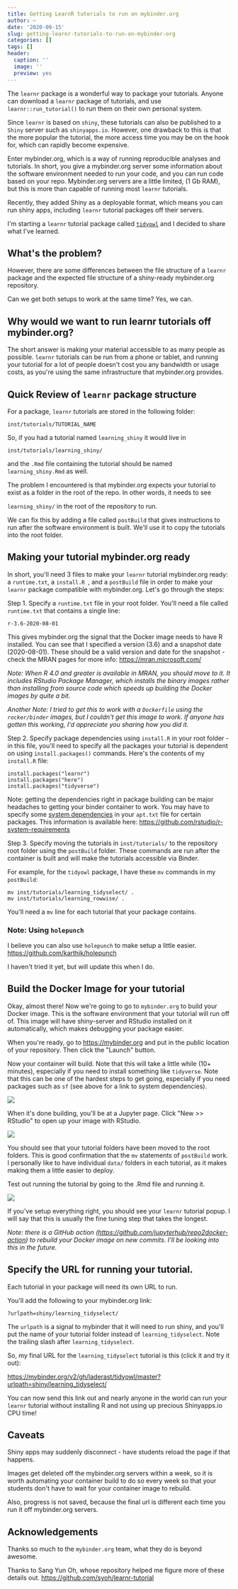 ```yaml
---
title: Getting LearnR tutorials to run on mybinder.org
author: ~
date: '2020-09-15'
slug: getting-learnr-tutorials-to-run-on-mybinder-org
categories: []
tags: []
header:
  caption: ''
  image: ''
  preview: yes
---
```


The `learnr` package is a wonderful way to package your tutorials. Anyone can download a `learnr` package of tutorials, and use `learnr::run_tutorial()` to run them on their own personal system. 

Since `learnr` is based on `shiny`, these tutorials can also be published to a `Shiny` server such as `shinyapps.io`. However, one drawback to this is that the more popular the tutorial, the more access time you may be on the hook for, which can rapidly become expensive.

Enter mybinder.org, which is a way of running reproducible analyses and tutorials. In short, you give a mybinder.org server some information about the software environment needed to run your code, and you can run code based on your repo. Mybinder.org servers are a little limited, (1 Gb RAM), but this is more than capable of running most `learnr` tutorials.

Recently, they added Shiny as a deployable format, which means you can run shiny apps, including `learnr` tutorial packages off their servers.

I'm starting a `learnr` tutorial package called [`tidyowl`](https://github.com/laderas/tidyowl) and I decided to share what I've learned.

## What's the problem?

However, there are some differences between the file structure of a `learnr` package and the expected file structure of a shiny-ready mybinder.org repository. 

Can we get both setups to work at the same time? Yes, we can.

## Why would we want to run learnr tutorials off mybinder.org?

The short answer is making your material accessible to as many people as possible. `learnr` tutorials can be run from a phone or tablet, and running your tutorial for a lot of people doesn't cost you any bandwidth or usage costs, as you're using the same infrastructure that mybinder.org provides.

## Quick Review of `learnr` package structure

For a package, `learnr` tutorials are stored in the following folder:

`inst/tutorials/TUTORIAL_NAME`

So, if you had a tutorial named `learning_shiny` it would live in

`inst/tutorials/learning_shiny/` 

and the `.Rmd` file containing the tutorial should be named `learning_shiny.Rmd` as well.

The problem I encountered is that mybinder.org expects your tutorial to exist as a folder in the root of the repo. In other words, it needs to see

`learning_shiny/` in the root of the repository to run. 

We can fix this by adding a file called `postBuild` that gives instructions to run after the software environment is built. We'll use it to copy the tutorials into the root folder.

## Making your tutorial mybinder.org ready

In short, you'll need 3 files to make your `learnr` tutorial mybinder.org ready: a `runtime.txt`, a `install.R `, and a `postBuild` file in order to make your `learnr` package compatible with mybinder.org. Let's go through the steps:

Step 1. Specify a `runtime.txt` file in your root folder. You'll need a file called `runtime.txt` that contains a single line:

```
r-3.6-2020-08-01
```

This gives mybinder.org the signal that the Docker image needs to have R installed. You can see that I specified a version (3.6) and a snapshot date (2020-08-01). These should be a valid version and date for the snapshot - check the MRAN pages for more info: https://mran.microsoft.com/

*Note: When R 4.0 and greater is available in MRAN, you should move to it. It includes RStudio Package Manager, which installs the binary images rather than installing from source code which speeds up building the Docker images by quite a bit.*

*Another Note: I tried to get this to work with a `Dockerfile` using the `rocker/binder` images, but I couldn't get this image to work. If anyone has gotten this working, I'd appreciate you sharing how you did it.*

Step 2. Specify package dependencies using `install.R` in your root folder - in this file, you'll need to specify all the packages your tutorial is dependent on using `install.packages()` commands. Here's the contents of my `install.R` file:

```
install.packages("learnr")
install.packages("here")
install.packages("tidyverse")
```

Note: getting the dependencies right in package building can be major headaches to getting your binder container to work. You may have to specify some [system dependencies](https://mybinder.readthedocs.io/en/latest/config_files.html) in your `apt.txt` file for certain packages. This information is available here: https://github.com/rstudio/r-system-requirements

Step 3. Specify moving the tutorials in `inst/tutorials/` to the repository root folder using the `postBuild` folder. These commands are run after the container is built and will make the tutorials accessible via Binder.

For example, for the `tidyowl` package, I have these `mv` commands in my `postBuild`:

```
mv inst/tutorials/learning_tidyselect/ .
mv inst/tutorials/learning_rowwise/ .
```

You'll need a `mv` line for each tutorial that your package contains.

### Note: Using `holepunch`

I believe you can also use `holepunch` to make setup a little easier. https://github.com/karthik/holepunch 

I haven't tried it yet, but will update this when I do.

## Build the Docker Image for your tutorial

Okay, almost there! Now we're going to go to `mybinder.org` to build your Docker image. This is the software environment that your tutorial will run off of. This image will have shiny-server and RStudio installed on it automatically, which makes debugging your package easier.

When you're ready, go to https://mybinder.org and put in the public location of your repository. Then click the "Launch" button.

Now your container will build. Note that this will take a little while (10+ minutes), especially if you need to install something like `tidyverse`. Note that this can be one of the hardest steps to get going, especially if you need packages such as `sf` (see above for a link to system dependencies).

<img src="/img/2020-learnr/binder_repo.jpg">

When it's done building, you'll be at a Jupyter page. Click "New >> RStudio" to open up your image with RStudio.

<img src="/img/2020-learnr/binder_open_rstudio.jpg">

You should see that your tutorial folders have been moved to the root folders. This is good confirmation that the `mv` statements of `postBuild` work. I personally like to have individual `data/` folders in each tutorial, as it makes making them a little easier to deploy.

Test out running the tutorial by going to the .Rmd file and running it.

<img src="/img/2020-learnr/binder_rstudio.jpg">

If you've setup everything right, you should see your `learnr` tutorial popup. I will say that this is usually the fine tuning step that takes the longest. 

*Note: there is a GitHub action (https://github.com/jupyterhub/repo2docker-action) to rebuild your Docker image on new commits. I'll be looking into this in the future.*

## Specify the URL for running your tutorial.

Each tutorial in your package will need its own URL to run.

You'll add the following to your mybinder.org link:

```
?urlpath=shiny/learning_tidyselect/
```

The `urlpath` is a signal to mybinder that it will need to run shiny, and you'll put the name of your tutorial folder instead of `learning_tidyselect`. Note the trailing slash after `learning_tidyselect`.

So, my final URL for the `learning_tidyselect` tutorial is this (click it and try it out):

https://mybinder.org/v2/gh/laderast/tidyowl/master?urlpath=shiny/learning_tidyselect/

You can now send this link out and nearly anyone in the world can run your `learnr` tutorial without installing R and not using up precious Shinyapps.io CPU time!

## Caveats

Shiny apps may suddenly disconnect - have students reload the page if that happens.

Images get deleted off the mybinder.org servers within a week, so it is worth automating your container build to do so every week so that your students don't have to wait for your container image to rebuild.

Also, progress is not saved, because the final url is different each time you run it off mybinder.org servers. 

## Acknowledgements

Thanks so much to the `mybinder.org` team, what they do is beyond awesome.

Thanks to Sang Yun Oh, whose repository helped me figure more of these details out. https://github.com/syoh/learnr-tutorial
